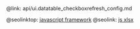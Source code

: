 @link: api/ui.datatable_checkboxrefresh_config.md

@seolinktop: [javascript framework](https://webix.com)
@seolink: [js xlsx](https://webix.com/widget/excel_viewer/)